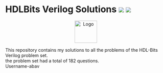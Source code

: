 <h1>HDLBits Verilog Solutions  <img src="https://visitor-badge.glitch.me/badge?page_id=Adrofier.HDLBits-Verilog-Solutions"> <img src="https://img.shields.io/static/v1.svg?label=%E2%AD%90&message=If%20Useful&color=blue"> </h1>
<p align="center">
  <a href="https://hdlbits.01xz.net/wiki/Special:VlgStats/6F465E041B209559">
    <img src="https://hdlbits.01xz.net/images/logo270.png" alt="Logo" width="70" height="70">
  </a> 
</p>


This repository contains my solutions to all the problems of the HDL-Bits Verilog problem set.<br>
 the problem set had a total of 182 questions.  
 Username-abav
 

